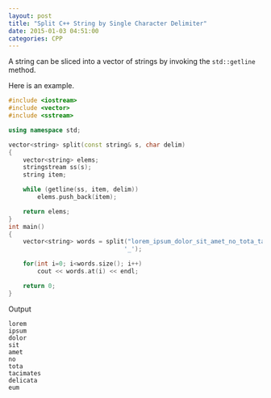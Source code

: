 ```yaml
---
layout: post
title: "Split C++ String by Single Character Delimiter"
date: 2015-01-03 04:51:00
categories: CPP
---
```

A string can be sliced into a vector of strings by invoking the `std::getline` method.

Here is an example.

```cpp
#include <iostream>
#include <vector>
#include <sstream>

using namespace std;

vector<string> split(const string& s, char delim)
{
    vector<string> elems;
    stringstream ss(s);
    string item;

    while (getline(ss, item, delim))
        elems.push_back(item);

    return elems;
}
int main()
{
    vector<string> words = split("lorem_ipsum_dolor_sit_amet_no_tota_tacimates_delicata_eum",
                                '_');

    for(int i=0; i<words.size(); i++)
        cout << words.at(i) << endl;

    return 0;
}
```

Output

```
lorem
ipsum
dolor
sit
amet
no
tota
tacimates
delicata
eum
```
